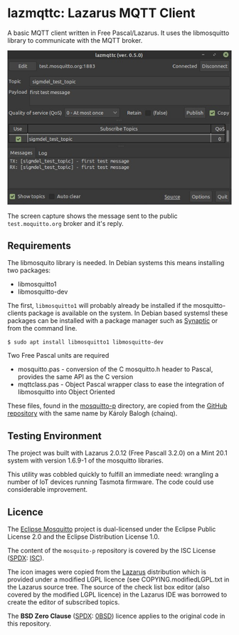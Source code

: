# lazmqttc: Lazarus MQTT Client

A basic MQTT client written in Free Pascal/Lazarus. It uses the libmosquitto library to communicate with the MQTT broker.

![screenshot](images/test_mosquitto.jpg)

The screen capture shows the message sent to the public `test.moquitto.org` broker 
and it's reply. 

## Requirements

The libmosquito library is needed. In Debian systems this means installing two packages:
-  libmosquitto1    
-  libmosquitto-dev 

The first, `libmosquitto1` will probably already be installed if the mosquitto-clients package is available on the system. In Debian based systemsI these packages can be installed with a package manager such as [Synaptic](http://www.nongnu.org/synaptic/) or from the command line.

    $ sudo apt install libmosquitto1 libmosquitto-dev

Two Free Pascal units are required

- mosquitto.pas - conversion of the C mosquitto.h header to Pascal, provides the same API as the C version
- mqttclass.pas - Object Pascal wrapper class to ease the integration of libmosquitto into Object Oriented 

These files, found in the [mosquitto-p](mosquitto-p/) directory, are copied from the [GitHub repository](https://github.com/chainq/mosquitto-p) with the same name by Károly Balogh (chainq).

## Testing Environment

The project was built with Lazarus 2.0.12 (Free Pascall 3.2.0) on a Mint 20.1 system with version 1.6.9-1 of the mosquitto libraries. 

This utility was cobbled quickly to fulfill an immediate need: wrangling a number of IoT devices running Tasmota firmware. The code could use considerable improvement.

## Licence

The [Eclipse Mosquitto](https://github.com/eclipse/mosquitto) project is dual-licensed under the Eclipse Public License 2.0 and the
Eclipse Distribution License 1.0.

The content of the `mosquito-p` repository is covered by the ISC License ([SPDX](https://spdx.dev/): [ISC](https://spdx.org/licenses/ISC.html)).

The icon images were copied from the [Lazarus](https://www.lazarus-ide.org/) distribution which is provided under a modified LGPL licence (see COPYING.modifiedLGPL.txt in the Lazarus source tree. The source of the check list box editor (also covered by the modified LGPL licence) in the Lazarus IDE was borrowed to create the editor of subscribed topics. 

The **BSD Zero Clause** ([SPDX](https://spdx.dev/): [0BSD](https://spdx.org/licenses/0BSD.html)) licence applies to the original code in this repository.
